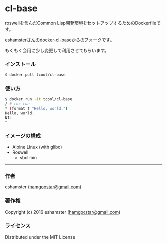 # cl-base

roswellを含んだCommon Lisp開発環境をセットアップするためのDockerfileです。

[eshamsterさんのdocker-cl-base](https://github.com/eshamster/docker-cl-base)からのフォークです。

もくもく会用に少し変更して利用させてもらいます。

### インストール

```bash
$ docker pull tcool/cl-base
```

### 使い方
```bash
$ docker run -it tcool/cl-base
/ # ros run
* (format t "Hello, world.")
Hello, world.
NIL
* 
```

### イメージの構成

- Alpine Linux (with glibc)
- Roswell
    - sbcl-bin

---------

### 作者

eshamster (hamgoostar@gmail.com)

### 著作権

Copyright (c) 2016 eshamster (hamgoostar@gmail.com)

### ライセンス

Distributed under the MIT License
